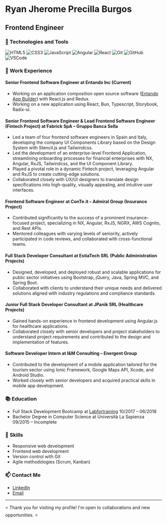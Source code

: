 # Ryan Jherome Precilla Burgos

## Frontend Engineer

### 🚀 Technologies and Tools

![HTML5](https://img.shields.io/badge/-HTML5-E34F26?style=flat&logo=html5&logoColor=white)
![CSS3](https://img.shields.io/badge/-CSS3-1572B6?style=flat&logo=css3&logoColor=white)
![JavaScript](https://img.shields.io/badge/-JavaScript-F7DF1E?style=flat&logo=javascript&logoColor=black)
![Angular](https://img.shields.io/badge/-Angular-DD0031?style=flat&logo=angular&logoColor=white)
![React](https://img.shields.io/badge/-React-61DAFB?style=flat&logo=react&logoColor=white)
![Git](https://img.shields.io/badge/-Git-F05032?style=flat&logo=git&logoColor=white)
![GitHub](https://img.shields.io/badge/-GitHub-181717?style=flat&logo=github&logoColor=white)
![VSCode](https://img.shields.io/badge/-VSCode-007ACC?style=flat&logo=visual-studio-code&logoColor=white)

### 💼 Work Experience

#### Senior Frontend Software Engineer at Entando Inc (Current)

- Working on an application composition open source software ([Entando App Builder](https://github.com/entando/app-builder)) with React.js and Redux.
- Working on a new application using React, Bun, Typescript, Storybook, Radix-ui.

#### Senior Frontend Software Engineer & Lead Frontend Software Engineer (Fintech Project) at Fabrick SpA – Gruppo Banca Sella 

- Led a team of four frontend software engineers in Spain and Italy, developing the company UI Components Library based on the Design System with Stencil.js and Tailwindcss.
- Led the development of an enterprise-level Frontend Application, streamlining onboarding processes for financial enterprises with NX, Angular, RxJS, Tailwindcss, and the UI Component Library.
- Played a pivotal role in a dynamic Fintech project, leveraging Angular and RxJS to create cutting-edge solutions.
- Collaborated closely with UX/UI designers to translate design specifications into high-quality, visually appealing, and intuitive user interfaces.

#### Frontend Software Engineer at ConTe.it – Admiral Group (Insurance Project) 

- Contributed significantly to the success of a prominent insurance-focused project, specializing in NX, Angular, RxJS, NGRX, AWS Cognito, and Rest APIs.
- Mentored colleagues with varying levels of seniority, actively participated in code reviews, and collaborated with cross-functional teams.

#### Full Stack Developer Consultant at EstiaTech SRL (Public Administration Projects)

- Designed, developed, and deployed robust and scalable applications for public sector initiatives using Bootstrap, jQuery, Java, Spring MVC, and Spring Boot.
- Collaborated with clients to understand their unique needs and delivered solutions aligned with industry regulations and compliance standards.

#### Junior Full Stack Developer Consultant at JPanik SRL (Healthcare Projects) 

- Gained hands-on experience in frontend development using Angular.js for healthcare applications.
- Collaborated closely with senior developers and project stakeholders to understand project requirements and contributed to the design and implementation of features.

#### Software Developer Intern at I&M Consulting – Energent Group

- Contributed to the development of a mobile application tailored for the tourism sector using Ionic Framework, Google Maps API, Xcode, and Android Studio.
- Worked closely with senior developers and acquired practical skills in mobile app development.

### 📚 Education

- Full Stack Development Bootcamp at [Labfortraining](https://www.labfortraining.it/) 10/2017 – 06/2018
- Bachelor Degree in Computer Science at Università La Sapienza 09/2015 – Incomplete

### 🎯 Skills

- Responsive web development
- Frontend web development
- Version control with Git
- Agile methodologies (Scrum, Kanban)

### 📫 Contact Me

- [LinkedIn](https://www.linkedin.com/in/ryan-jherome-burgos/)
- [Email](ryanjpburgos@gmail.com)

---

⭐️ Thank you for visiting my profile! I'm open to collaborations and new opportunities. ⭐️
